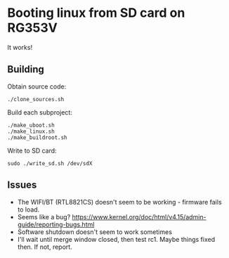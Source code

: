 # Booting linux from SD card on RG353V

It works!

## Building

Obtain source code:

    ./clone_sources.sh

Build each subproject:

    ./make_uboot.sh
    ./make_linux.sh
    ./make_buildroot.sh

Write to SD card:

    sudo ./write_sd.sh /dev/sdX


## Issues

- The WIFI/BT (RTL8821CS) doesn't seem to be working - firmware fails to load.
- Seems like a bug? https://www.kernel.org/doc/html/v4.15/admin-guide/reporting-bugs.html
- Software shutdown doesn't seem to work sometimes
- I'll wait until merge window closed, then test rc1. Maybe things fixed then. If not, report.

